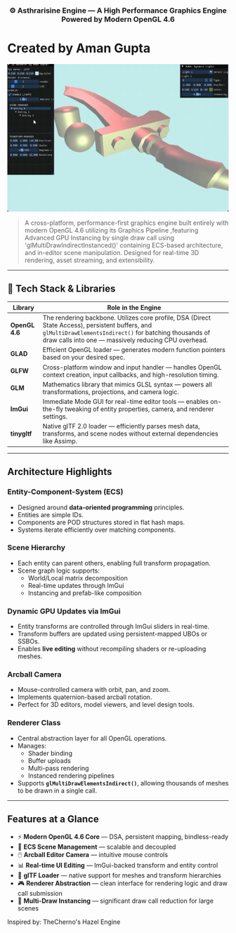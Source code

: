 <h3 align="center"> ⚙️ Asthrarisine Engine — A High Performance Graphics Engine Powered by Modern OpenGL 4.6 </h2>

#    Created by Aman Gupta
![Arcball Demo](Resources/demo/free.gif)
> A cross-platform, performance-first graphics engine built entirely with modern OpenGL 4.6 utilizing its Graphics Pipeline ,featuring Advanced GPU Instancing by single draw call using 'glMultiDrawIndirectInstanced()' containing ECS-based architecture, and in-editor scene manipulation. Designed for real-time 3D rendering, asset streaming, and extensibility.

---

## 🚀 Tech Stack & Libraries

| Library     | Role in the Engine |
|-------------|---------------------|
| **OpenGL 4.6** | The rendering backbone. Utilizes core profile, DSA (Direct State Access), persistent buffers, and `glMultiDrawElementsIndirect()` for batching thousands of draw calls into one — massively reducing CPU overhead. |
| **GLAD**     | Efficient OpenGL loader — generates modern function pointers based on your desired spec. |
| **GLFW**     | Cross-platform window and input handler — handles OpenGL context creation, input callbacks, and high-resolution timing. |
| **GLM**      | Mathematics library that mimics GLSL syntax — powers all transformations, projections, and camera logic. |
| **ImGui**    | Immediate Mode GUI for real-time editor tools — enables on-the-fly tweaking of entity properties, camera, and renderer settings. |
| **tinygltf** | Native glTF 2.0 loader — efficiently parses mesh data, transforms, and scene nodes without external dependencies like Assimp. |

---

##  Architecture Highlights

###  **Entity-Component-System (ECS)**
- Designed around **data-oriented programming** principles.
- Entities are simple IDs.
- Components are POD structures stored in flat hash maps.
- Systems iterate efficiently over matching components.

###  **Scene Hierarchy**
- Each entity can parent others, enabling full transform propagation.
- Scene graph logic supports:
  - World/Local matrix decomposition
  - Real-time updates through ImGui
  - Instancing and prefab-like composition

###  **Dynamic GPU Updates via ImGui**
- Entity transforms are controlled through ImGui sliders in real-time.
- Transform buffers are updated using persistent-mapped UBOs or SSBOs.
- Enables **live editing** without recompiling shaders or re-uploading meshes.

###  **Arcball Camera**
- Mouse-controlled camera with orbit, pan, and zoom.
- Implements quaternion-based arcball rotation.
- Perfect for 3D editors, model viewers, and level design tools.

###  **Renderer Class**
- Central abstraction layer for all OpenGL operations.
- Manages:
  - Shader binding
  - Buffer uploads
  - Multi-pass rendering
  - Instanced rendering pipelines
- Supports **`glMultiDrawElementsIndirect()`**, allowing thousands of meshes to be drawn in a single call.

---

##  Features at a Glance

- ⚡ **Modern OpenGL 4.6 Core** — DSA, persistent mapping, bindless-ready
- 🧠 **ECS Scene Management** — scalable and decoupled
- 🖱️ **Arcball Editor Camera** — intuitive mouse controls
- 📊 **Real-time UI Editing** — ImGui-backed transform and entity control
- 🧱 **glTF Loader** — native support for meshes and transform hierarchies
- 🎮 **Renderer Abstraction** — clean interface for rendering logic and draw call submission
- 🔁 **Multi-Draw Instancing** — significant draw call reduction for large scenes


Inspired by: TheCherno's Hazel Engine

